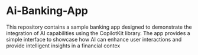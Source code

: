 # Ai-Banking-App
This repository contains a sample banking app designed to demonstrate the integration of AI capabilities using the CopilotKit library. The app provides a simple interface to showcase how AI can enhance user interactions and provide intelligent insights in a financial contex
